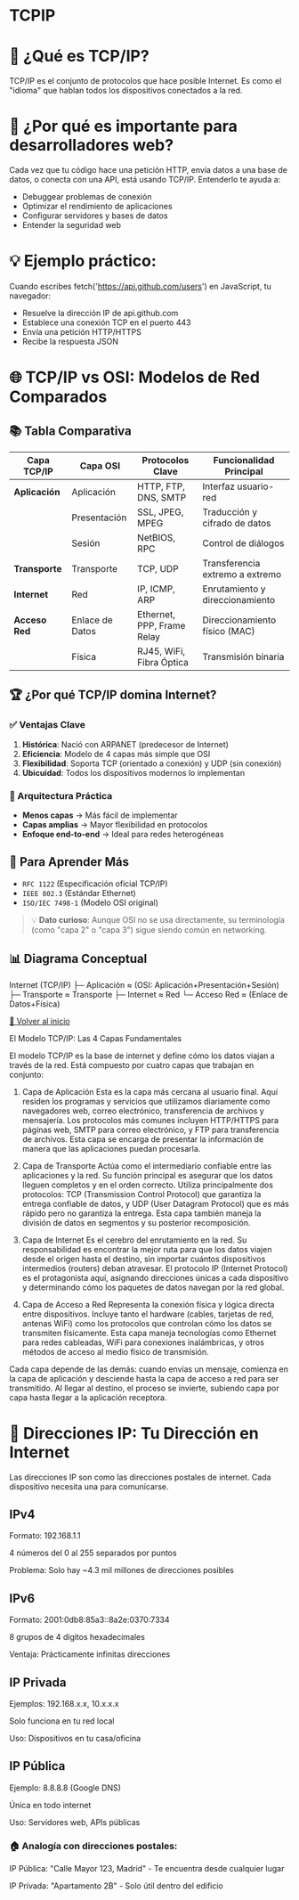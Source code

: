 # TCPIP

# 🌟 ¿Qué es TCP/IP?
TCP/IP es el conjunto de protocolos que hace posible Internet. Es como el "idioma" que hablan todos los dispositivos conectados a la red.

# 🎯 ¿Por qué es importante para desarrolladores web?
Cada vez que tu código hace una petición HTTP, envía datos a una base de datos, o conecta con una API, está usando TCP/IP. Entenderlo te ayuda a:

- Debuggear problemas de conexión
- Optimizar el rendimiento de aplicaciones
- Configurar servidores y bases de datos
- Entender la seguridad web

# 💡 Ejemplo práctico:
Cuando escribes fetch('https://api.github.com/users') en JavaScript, tu navegador:

- Resuelve la dirección IP de api.github.com
- Establece una conexión TCP en el puerto 443
- Envía una petición HTTP/HTTPS
- Recibe la respuesta JSON

# 🌐 TCP/IP vs OSI: Modelos de Red Comparados

## 📚 Tabla Comparativa

| Capa TCP/IP       | Capa OSI          | Protocolos Clave          | Funcionalidad Principal          |
|-------------------|-------------------|---------------------------|-----------------------------------|
| **Aplicación**    | Aplicación        | HTTP, FTP, DNS, SMTP      | Interfaz usuario-red              |
|                   | Presentación      | SSL, JPEG, MPEG           | Traducción y cifrado de datos     |
|                   | Sesión            | NetBIOS, RPC              | Control de diálogos               |
| **Transporte**    | Transporte        | TCP, UDP                  | Transferencia extremo a extremo   |
| **Internet**      | Red               | IP, ICMP, ARP             | Enrutamiento y direccionamiento   |
| **Acceso Red**    | Enlace de Datos   | Ethernet, PPP, Frame Relay| Direccionamiento físico (MAC)     |
|                   | Física            | RJ45, WiFi, Fibra Óptica  | Transmisión binaria               |

## 🏆 ¿Por qué TCP/IP domina Internet?

### ✅ Ventajas Clave
1. **Histórica**: Nació con ARPANET (predecesor de Internet)
2. **Eficiencia**: Modelo de 4 capas más simple que OSI
3. **Flexibilidad**: Soporta TCP (orientado a conexión) y UDP (sin conexión)
4. **Ubicuidad**: Todos los dispositivos modernos lo implementan

### 🔧 Arquitectura Práctica
- **Menos capas** → Más fácil de implementar
- **Capas amplias** → Mayor flexibilidad en protocolos
- **Enfoque end-to-end** → Ideal para redes heterogéneas

## 📖 Para Aprender Más
- `RFC 1122` (Especificación oficial TCP/IP)
- `IEEE 802.3` (Estándar Ethernet)
- `ISO/IEC 7498-1` (Modelo OSI original)

> 💡 **Dato curioso**: Aunque OSI no se usa directamente, su terminología (como "capa 2" o "capa 3") sigue siendo común en networking.

## 📊 Diagrama Conceptual

Internet (TCP/IP)
├─ Aplicación ≈ (OSI: Aplicación+Presentación+Sesión)
├─ Transporte ≈ Transporte
├─ Internet ≈ Red
└─ Acceso Red ≈ (Enlace de Datos+Física)

[🔼 Volver al inicio](#-tcpip-vs-osi-modelos-de-red-comparados)

El Modelo TCP/IP: Las 4 Capas Fundamentales

El modelo TCP/IP es la base de internet y define cómo los datos viajan a través de la red. Está compuesto por cuatro capas que trabajan en conjunto:

1. Capa de Aplicación
Esta es la capa más cercana al usuario final. Aquí residen los programas y servicios que utilizamos diariamente como navegadores web, correo electrónico, transferencia de archivos y mensajería. Los protocolos más comunes incluyen HTTP/HTTPS para páginas web, SMTP para correo electrónico, y FTP para transferencia de archivos. Esta capa se encarga de presentar la información de manera que las aplicaciones puedan procesarla.

2. Capa de Transporte
Actúa como el intermediario confiable entre las aplicaciones y la red. Su función principal es asegurar que los datos lleguen completos y en el orden correcto. Utiliza principalmente dos protocolos: TCP (Transmission Control Protocol) que garantiza la entrega confiable de datos, y UDP (User Datagram Protocol) que es más rápido pero no garantiza la entrega. Esta capa también maneja la división de datos en segmentos y su posterior recomposición.

3. Capa de Internet
Es el cerebro del enrutamiento en la red. Su responsabilidad es encontrar la mejor ruta para que los datos viajen desde el origen hasta el destino, sin importar cuántos dispositivos intermedios (routers) deban atravesar. El protocolo IP (Internet Protocol) es el protagonista aquí, asignando direcciones únicas a cada dispositivo y determinando cómo los paquetes de datos navegan por la red global.

4. Capa de Acceso a Red
Representa la conexión física y lógica directa entre dispositivos. Incluye tanto el hardware (cables, tarjetas de red, antenas WiFi) como los protocolos que controlan cómo los datos se transmiten físicamente. Esta capa maneja tecnologías como Ethernet para redes cableadas, WiFi para conexiones inalámbricas, y otros métodos de acceso al medio físico de transmisión.

Cada capa depende de las demás: cuando envías un mensaje, comienza en la capa de aplicación y desciende hasta la capa de acceso a red para ser transmitido. Al llegar al destino, el proceso se invierte, subiendo capa por capa hasta llegar a la aplicación receptora.

# 🔢 Direcciones IP: Tu Dirección en Internet
Las direcciones IP son como las direcciones postales de internet. Cada dispositivo necesita una para comunicarse.

## IPv4
Formato: 192.168.1.1

4 números del 0 al 255 separados por puntos

Problema: Solo hay ~4.3 mil millones de direcciones posibles

## IPv6
Formato: 2001:0db8:85a3::8a2e:0370:7334

8 grupos de 4 dígitos hexadecimales

Ventaja: Prácticamente infinitas direcciones

## IP Privada
Ejemplos: 192.168.x.x, 10.x.x.x

Solo funciona en tu red local

Uso: Dispositivos en tu casa/oficina

## IP Pública
Ejemplo: 8.8.8.8 (Google DNS)

Única en todo internet

Uso: Servidores web, APIs públicas

### 🏠 Analogía con direcciones postales:
IP Pública: "Calle Mayor 123, Madrid" - Te encuentra desde cualquier lugar

IP Privada: "Apartamento 2B" - Solo útil dentro del edificio

